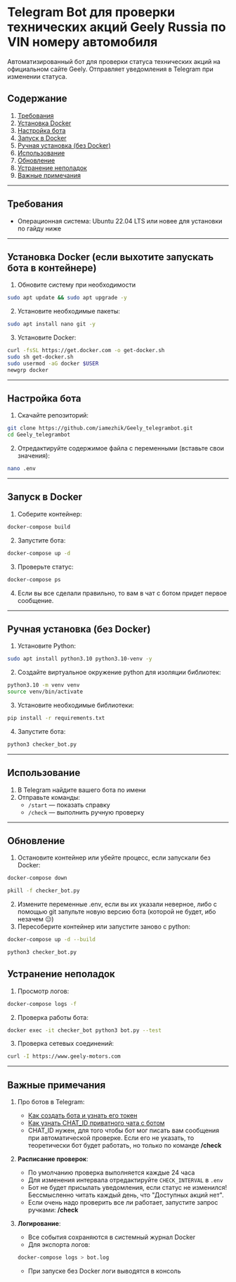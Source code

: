 # Telegram Bot для проверки технических акций Geely Russia по VIN номеру автомобиля

Автоматизированный бот для проверки статуса технических акций на официальном сайте Geely. Отправляет уведомления в Telegram при изменении статуса.

## Содержание
1. [Требования](#требования)
2. [Установка Docker](#установка-docker)
3. [Настройка бота](#настройка-бота)
4. [Запуск в Docker](#запуск-в-docker)
5. [Ручная установка (без Docker)](#ручная-установка-без-docker)
6. [Использование](#использование)
7. [Обновление](#обновление)
8. [Устранение неполадок](#устранение-неполадок)
9. [Важные примечания](#важные-примечания)

---

## Требования
- Операционная система: Ubuntu 22.04 LTS или новее для установки по гайду ниже
  
---

## Установка Docker (если выхотите запускать бота в контейнере)

1. Обновите систему при необходимости
```bash
sudo apt update && sudo apt upgrade -y
```
2. Установите необходимые пакеты:
```bash
sudo apt install nano git -y
```
3. Установите Docker:
```bash
curl -fsSL https://get.docker.com -o get-docker.sh
sudo sh get-docker.sh
sudo usermod -aG docker $USER
newgrp docker
```
---

## Настройка бота

1. Скачайте репозиторий:
```bash
git clone https://github.com/iamezhik/Geely_telegrambot.git
cd Geely_telegrambot
```
2. Отредактируйте содержимое файла с переменными (вставьте свои значения):
```bash
nano .env
```
---

## Запуск в Docker

1. Соберите контейнер:
```bash
docker-compose build
```
2. Запустите бота:
```bash
docker-compose up -d
```
3. Проверьте статус:
```bash
docker-compose ps
```
4. Если вы все сделали правильно, то вам в чат с ботом придет первое сообщение.
---

## Ручная установка (без Docker)

1. Установите Python:
```bash
sudo apt install python3.10 python3.10-venv -y
```
2. Создайте виртуальное окружение python для изоляции библиотек:
```bash
python3.10 -m venv venv
source venv/bin/activate
```
3. Установите необходимые библиотеки:
```bash
pip install -r requirements.txt
```
4. Запустите бота:
```bash
python3 checker_bot.py
```
---

## Использование

1. В Telegram найдите вашего бота по имени
2. Отправьте команды:
   - `/start` — показать справку
   - `/check` — выполнить ручную проверку

---

## Обновление

1. Остановите контейнер или убейте процесс, если запускали без Docker:
```bash
docker-compose down
```
```bash
pkill -f checker_bot.py
```
2. Измените переменные .env, если вы их указали неверное, либо с помощью git запульте новую версию бота (которой не будет, ибо незачем 😑)
3. Пересоберите контейнер или запустите заново с python:
```bash
docker-compose up -d --build
```
```bash
python3 checker_bot.py
```
## Устранение неполадок

1. Просмотр логов:
```bash
docker-compose logs -f
```
2. Проверка работы бота:
```bash
docker exec -it checker_bot python3 bot.py --test
```
3. Проверка сетевых соединений:
```bash
curl -I https://www.geely-motors.com
```

---

## Важные примечания

1. Про ботов в Telegram:
   - [Как создать бота и узнать его токен](https://gist.github.com/nafiesl/4ad622f344cd1dc3bb1ecbe468ff9f8a#create-a-telegram-bot-and-get-a-bot-token)
   - [Как узнать CHAT_ID приватного чата с ботом](https://gist.github.com/nafiesl/4ad622f344cd1dc3bb1ecbe468ff9f8a#get-chat-id-for-a-private-chat)
   - CHAT_ID нужен, для того чтобы бот мог писать вам сообщения при автоматической проверке. Если его не указать, то теоретически бот будет работать, но только по команде **/check**
3. **Расписание проверок**:
   - По умолчанию проверка выполняется каждые 24 часа
   - Для изменения интервала отредактируйте `CHECK_INTERVAL` в `.env`
   - Бот не будет присылать уведомления, если статус не изменился! Бессмысленно читать каждый день, что "Доступных акций нет".
   - Если очень надо проверить все ли работает, запустите запрос ручками: **/check**

4. **Логирование**:
   - Все события сохраняются в системный журнал Docker
   - Для экспорта логов:
   ```bash
   docker-compose logs > bot.log
   ```
   - При запуске без Docker логи выводятся в консоль
